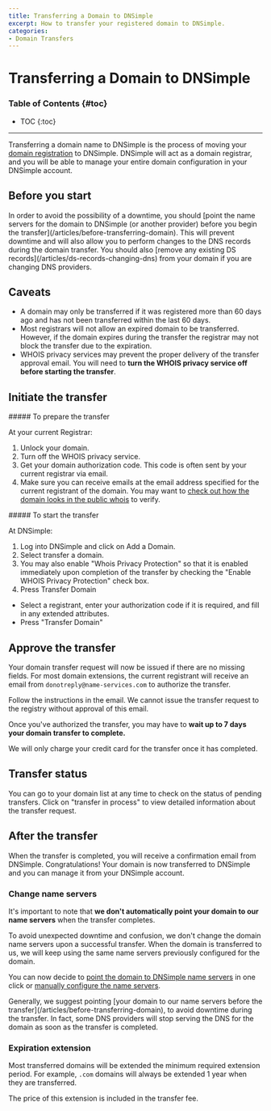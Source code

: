 ```yaml
---
title: Transferring a Domain to DNSimple
excerpt: How to transfer your registered domain to DNSimple.
categories:
- Domain Transfers
---
```


# Transferring a Domain to DNSimple

### Table of Contents {#toc}

* TOC
{:toc}

---

Transferring a domain name to DNSimple is the process of moving your [domain registration](https://dnsimple.com/tlds) to DNSimple. DNSimple will act as a domain registrar, and you will be able to manage your entire domain configuration in your DNSimple account.

## Before you start

<warning>
In order to avoid the possibility of a downtime, you should [point the name servers for the domain to DNSimple (or another provider) before you begin the transfer](/articles/before-transferring-domain). This will prevent downtime and will also allow you to perform changes to the DNS records during the domain transfer. You should also [remove any existing DS records](/articles/ds-records-changing-dns) from your domain if you are changing DNS providers.
</warning>

## Caveats

- A domain may only be transferred if it was registered more than 60 days ago and has not been transferred within the last 60 days.
- Most registrars will not allow an expired domain to be transferred. However, if the domain expires during the transfer the registrar may not block the transfer due to the expiration.
- WHOIS privacy services may prevent the proper delivery of the transfer approval email. You will need to **turn the WHOIS privacy service off before starting the transfer**.

## Initiate the transfer

<div class="section-steps" markdown="1">
##### To prepare the transfer

At your current Registrar:

1. Unlock your domain.
1. Turn off the WHOIS privacy service.
1. Get your domain authorization code. This code is often sent by your current registrar via email.
1. Make sure you can receive emails at the email address specified for the current registrant of the domain. You may want to [check out how the domain looks in the public whois](https://dnsimple.com/whois) to verify.
</div>

<div class="section-steps" markdown="1">
##### To start the transfer

At DNSimple:

1. Log into DNSimple and click on <label>Add a Domain</label>.
1. Select <label>transfer a domain</label>.
1. You may also enable "Whois Privacy Protection" so that it is enabled immediately upon completion of the transfer by checking the "Enable WHOIS Privacy Protection" check box.
1. Press <label>Transfer Domain</label>
- Select a registrant, enter your authorization code if it is required, and fill in any extended attributes.
- Press "Transfer Domain"
</div>

## Approve the transfer

Your domain transfer request will now be issued if there are no missing fields. For most domain extensions, the current registrant will receive an email from `donotreply@name-services.com` to authorize the transfer.

Follow the instructions in the email. We cannot issue the transfer request to the registry without approval of this email.

Once you've authorized the transfer, you may have to **wait up to 7 days your domain transfer to complete.**

<info>
We will only charge your credit card for the transfer once it has completed.
</info>

## Transfer status

You can go to your domain list at any time to check on the status of pending transfers. Click on "transfer in process" to view detailed information about the transfer request.

## After the transfer

When the transfer is completed, you will receive a confirmation email from DNSimple. Congratulations! Your domain is now transferred to DNSimple and you can manage it from your DNSimple account.

### Change name servers

It's important to note that **we don't automatically point your domain to our name servers** when the transfer completes.

To avoid unexpected downtime and confusion, we don't change the domain name servers upon a successful transfer. When the domain is transferred to us, we will keep using the same name servers previously configured for the domain.

You can now decide to [point the domain to DNSimple name servers](/articles/delegating-dnsimple-registered) in one click or [manually configure the name servers](/articles/setting-name-servers).

<warning>
Generally, we suggest pointing [your domain to our name servers before the transfer](/articles/before-transferring-domain), to avoid downtime during the transfer. In fact, some DNS providers will stop serving the DNS for the domain as soon as the transfer is completed.
</warning>

### Expiration extension

Most transferred domains will be extended the minimum required extension period. For example, `.com` domains will always be extended 1 year when they are transferred.

The price of this extension is included in the transfer fee.

